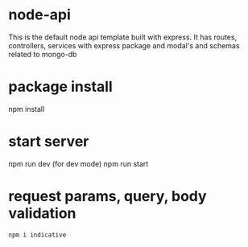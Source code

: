 # node-api
This is the default node api template built with express. It has routes, controllers, services  with express package and modal's and schemas related to mongo-db

# package install
npm install

# start server
npm run dev (for dev mode)
npm run start

# request params, query, body validation

```
npm i indicative
```
